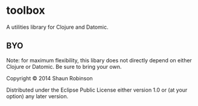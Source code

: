 # toolbox
A utilities library for Clojure and Datomic.

## BYO
Note: for maximum flexibility, this libary does not directly depend on either Clojure or Datomic. Be sure to bring your own.

Copyright © 2014 Shaun Robinson

Distributed under the Eclipse Public License either version 1.0 or (at
your option) any later version.
